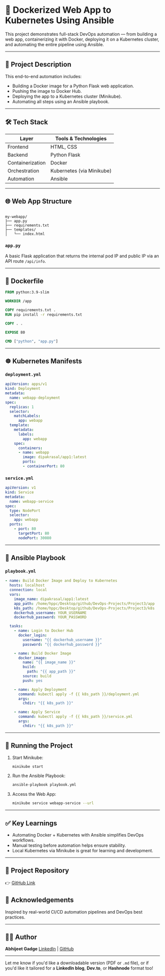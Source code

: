 # 🚀 Dockerized Web App to Kubernetes Using Ansible

This project demonstrates full-stack DevOps automation — from building a web app, containerizing it with Docker, deploying it on a Kubernetes cluster, and automating the entire pipeline using Ansible.

---

## 📌 Project Description

This end-to-end automation includes:
- Building a Docker image for a Python Flask web application.
- Pushing the image to Docker Hub.
- Deploying the app to a Kubernetes cluster (Minikube).
- Automating all steps using an Ansible playbook.

---

## 🛠️ Tech Stack

| Layer        | Tools & Technologies            |
|-------------|----------------------------------|
| Frontend     | HTML, CSS                       |
| Backend      | Python Flask                    |
| Containerization | Docker                    |
| Orchestration | Kubernetes (via Minikube)     |
| Automation   | Ansible                         |

---

## 🌐 Web App Structure

```

my-webapp/
├── app.py
├── requirements.txt
├── templates/
│   └── index.html

````

### `app.py`
A basic Flask application that returns the internal pod IP and public IP via an API route `/api/info`.

---

## 🐋 Dockerfile

```dockerfile
FROM python:3.9-slim

WORKDIR /app

COPY requirements.txt .
RUN pip install -r requirements.txt

COPY . .

EXPOSE 80

CMD ["python", "app.py"]
````

---

## ☸️ Kubernetes Manifests

### `deployment.yml`

```yaml
apiVersion: apps/v1
kind: Deployment
metadata:
  name: webapp-deployment
spec:
  replicas: 1
  selector:
    matchLabels:
      app: webapp
  template:
    metadata:
      labels:
        app: webapp
    spec:
      containers:
      - name: webapp
        image: dipakrasal/app1:latest
        ports:
        - containerPort: 80
```

### `service.yml`

```yaml
apiVersion: v1
kind: Service
metadata:
  name: webapp-service
spec:
  type: NodePort
  selector:
    app: webapp
  ports:
    - port: 80
      targetPort: 80
      nodePort: 30080
```

---

## 🤖 Ansible Playbook

### `playbook.yml`

```yaml
- name: Build Docker Image and Deploy to Kubernetes
  hosts: localhost
  connection: local
  vars:
    image_name: dipakrasal/app1:latest
    app_path: /home/hppc/Desktop/github/DevOps-Projects/Project3/app
    k8s_path: /home/hppc/Desktop/github/DevOps-Projects/Project3/k8s
    dockerhub_username: YOUR_USERNAME
    dockerhub_password: YOUR_PASSWORD

  tasks:
    - name: Login to Docker Hub
      docker_login:
        username: "{{ dockerhub_username }}"
        password: "{{ dockerhub_password }}"

    - name: Build Docker Image
      docker_image:
        name: "{{ image_name }}"
        build:
          path: "{{ app_path }}"
        source: build
        push: yes

    - name: Apply Deployment
      command: kubectl apply -f {{ k8s_path }}/deployment.yml
      args:
        chdir: "{{ k8s_path }}"

    - name: Apply Service
      command: kubectl apply -f {{ k8s_path }}/service.yml
      args:
        chdir: "{{ k8s_path }}"
```

---

## 🧪 Running the Project

1. Start Minikube:

   ```bash
   minikube start
   ```

2. Run the Ansible Playbook:

   ```bash
   ansible-playbook playbook.yml
   ```

3. Access the Web App:

   ```bash
   minikube service webapp-service --url
   ```

---

## ✅ Key Learnings

* Automating Docker + Kubernetes with Ansible simplifies DevOps workflows.
* Manual testing before automation helps ensure stability.
* Local Kubernetes via Minikube is great for learning and development.

---

## 📁 Project Repository

👉 [GitHub Link](https://github.com/abhi-gadge1773/Dockerized-Web-App-to-Kubernetes-Using-Ansible.git)


## 🙌 Acknowledgements

Inspired by real-world CI/CD automation pipelines and DevOps best practices.

---

## 🧑‍💻 Author

**Abhijeet Gadge**
[LinkedIn](https://www.linkedin.com/in/abhijeetgadge/) | [GitHub](https://github.com/abhi-gadge1773)


---

Let me know if you'd like a downloadable version (PDF or `.md` file), or if you'd like it tailored for a **LinkedIn blog**, **Dev.to**, or **Hashnode** format too!
```
